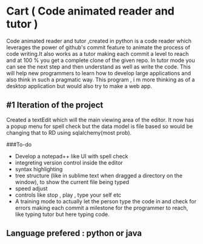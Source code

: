 # Cart ( Code animated reader and tutor )
Code animated reader and tutor ,created in python is a code reader which leverages the power of github's commit feature to animate the process of code writing.It also works as a tutor making each commit a level to reach and at 100 % you get a complete clone of the given repo. In tutor mode you can see the next step and then understand as well as write the code.
This will help new programmers to learn how to develop large applications and also think in such a pragmatic way.
This program , i m more thinking as of a desktop application but would also try to make a web app.


##  #1 Iteration of the project


Created a textEdit which will the main viewing area of the editor. It now has a popup menu for spell check but the data model is file based so would be changing that to RD using sqlalchemy(most prob).



###To-do

<ul>
<li> Develop a notepad++ like UI with spell check </li>
<li> integreting version control inside the editor </li>
<li> syntax highlighting </li>
<li> tree structure (like in sublime text when dragged a directory on the window), to show the current file being typed </li> 
<li> speed adjust </li>
<li> controls like stop , play , type your self etc </li>
<li> A training mode to actually let the person type the code in and check for errors making each commit a milestone for the programmer to reach, like typing tutor but here typing code. </li>
</ul>


## Language prefered : python or java
